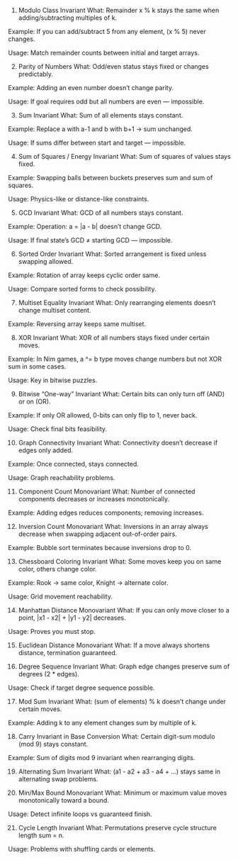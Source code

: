 1. Modulo Class Invariant
What: Remainder x % k stays the same when adding/subtracting multiples of k.

Example: If you can add/subtract 5 from any element, (x % 5) never changes.

Usage: Match remainder counts between initial and target arrays.

2. Parity of Numbers
What: Odd/even status stays fixed or changes predictably.

Example: Adding an even number doesn’t change parity.

Usage: If goal requires odd but all numbers are even — impossible.

3. Sum Invariant
What: Sum of all elements stays constant.

Example: Replace a with a-1 and b with b+1 → sum unchanged.

Usage: If sums differ between start and target — impossible.

4. Sum of Squares / Energy Invariant
What: Sum of squares of values stays fixed.

Example: Swapping balls between buckets preserves sum and sum of squares.

Usage: Physics-like or distance-like constraints.

5. GCD Invariant
What: GCD of all numbers stays constant.

Example: Operation: a = |a - b| doesn’t change GCD.

Usage: If final state’s GCD ≠ starting GCD — impossible.

6. Sorted Order Invariant
What: Sorted arrangement is fixed unless swapping allowed.

Example: Rotation of array keeps cyclic order same.

Usage: Compare sorted forms to check possibility.

7. Multiset Equality Invariant
What: Only rearranging elements doesn’t change multiset content.

Example: Reversing array keeps same multiset.

8. XOR Invariant
What: XOR of all numbers stays fixed under certain moves.

Example: In Nim games, a ^= b type moves change numbers but not XOR sum in some cases.

Usage: Key in bitwise puzzles.

9. Bitwise “One-way” Invariant
What: Certain bits can only turn off (AND) or on (OR).

Example: If only OR allowed, 0-bits can only flip to 1, never back.

Usage: Check final bits feasibility.

10. Graph Connectivity Invariant
What: Connectivity doesn’t decrease if edges only added.

Example: Once connected, stays connected.

Usage: Graph reachability problems.

11. Component Count Monovariant
What: Number of connected components decreases or increases monotonically.

Example: Adding edges reduces components; removing increases.

12. Inversion Count Monovariant
What: Inversions in an array always decrease when swapping adjacent out-of-order pairs.

Example: Bubble sort terminates because inversions drop to 0.

13. Chessboard Coloring Invariant
What: Some moves keep you on same color, others change color.

Example: Rook → same color, Knight → alternate color.

Usage: Grid movement reachability.

14. Manhattan Distance Monovariant
What: If you can only move closer to a point, |x1 - x2| + |y1 - y2| decreases.

Usage: Proves you must stop.

15. Euclidean Distance Monovariant
What: If a move always shortens distance, termination guaranteed.

16. Degree Sequence Invariant
What: Graph edge changes preserve sum of degrees (2 * edges).

Usage: Check if target degree sequence possible.

17. Mod Sum Invariant
What: (sum of elements) % k doesn’t change under certain moves.

Example: Adding k to any element changes sum by multiple of k.

18. Carry Invariant in Base Conversion
What: Certain digit-sum modulo (mod 9) stays constant.

Example: Sum of digits mod 9 invariant when rearranging digits.

19. Alternating Sum Invariant
What: (a1 - a2 + a3 - a4 + ...) stays same in alternating swap problems.

20. Min/Max Bound Monovariant
What: Minimum or maximum value moves monotonically toward a bound.

Usage: Detect infinite loops vs guaranteed finish.

21. Cycle Length Invariant
What: Permutations preserve cycle structure length sum = n.

Usage: Problems with shuffling cards or elements.

